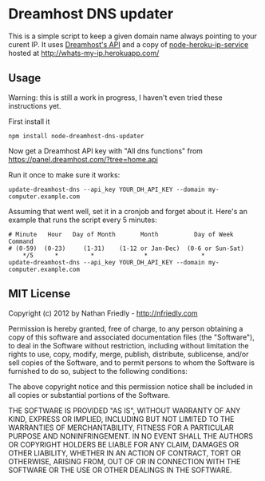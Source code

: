 Dreamhost DNS updater
=====================

This is a simple script to keep a given domain name always pointing to your curent IP. 
It uses [Dreamhost's API](http://wiki.dreamhost.com/API) and a copy of [node-heroku-ip-service](https://github.com/nfriedly/node-heroku-ip-service) hosted at 
http://whats-my-ip.herokuapp.com/

Usage
-----

Warning: this is still a work in progress, I haven't even tried these instructions yet.

First install it

    npm install node-dreamhost-dns-updater
    
Now get a Dreamhost API key with "All dns functions" from https://panel.dreamhost.com/?tree=home.api  

Run it once to make sure it works:

    update-dreamhost-dns --api_key YOUR_DH_API_KEY --domain my-computer.example.com

Assuming that went well, set it in a cronjob and forget about it. Here's an example that 
runs the script every 5 minutes:

	# Minute   Hour   Day of Month       Month          Day of Week        Command    
	# (0-59)  (0-23)     (1-31)    (1-12 or Jan-Dec)  (0-6 or Sun-Sat)                
    	*/5      *         *              *               *                update-dreamhost-dns --api_key YOUR_DH_API_KEY --domain my-computer.example.com

MIT License
-----------

Copyright (c) 2012 by Nathan Friedly - http://nfriedly.com

Permission is hereby granted, free of charge, to any person obtaining a copy of this software and associated documentation files (the "Software"), to deal in the Software without restriction, including without limitation the rights to use, copy, modify, merge, publish, distribute, sublicense, and/or sell copies of the Software, and to permit persons to whom the Software is furnished to do so, subject to the following conditions:

The above copyright notice and this permission notice shall be included in all copies or substantial portions of the Software.

THE SOFTWARE IS PROVIDED "AS IS", WITHOUT WARRANTY OF ANY KIND, EXPRESS OR IMPLIED, INCLUDING BUT NOT LIMITED TO THE WARRANTIES OF MERCHANTABILITY, FITNESS FOR A PARTICULAR PURPOSE AND NONINFRINGEMENT. IN NO EVENT SHALL THE AUTHORS OR COPYRIGHT HOLDERS BE LIABLE FOR ANY CLAIM, DAMAGES OR OTHER LIABILITY, WHETHER IN AN ACTION OF CONTRACT, TORT OR OTHERWISE, ARISING FROM, OUT OF OR IN CONNECTION WITH THE SOFTWARE OR THE USE OR OTHER DEALINGS IN THE SOFTWARE.